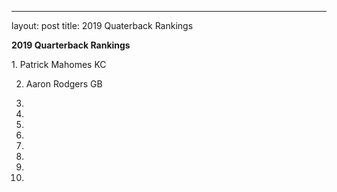 ---
layout: post
title: 2019 Quaterback Rankings


<b>2019 Quarterback Rankings</b>
<p>
1. Patrick Mahomes  KC
  
2. Aaron Rodgers  GB

3. 
4.
5.
6.
7.
8.
9.
10.
</p>
